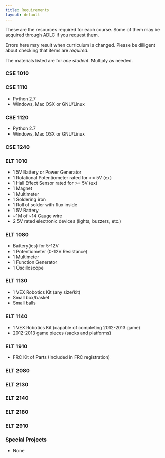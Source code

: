 ```yaml
---
title: Requirements
layout: default
---
```


These are the resources required for each course. Some of them may be acquired through ADLC if you request them.

Errors here may result when curriculum is changed. Please be dilligent about checking that items are *required*.

The materials listed are for *one student*. Multiply as needed.

### CSE 1010

### CSE 1110
- Python 2.7
- Windows, Mac OSX or GNU/Linux

### CSE 1120
- Python 2.7
- Windows, Mac OSX or GNU/Linux

### CSE 1240

### ELT 1010
- 1 5V Battery or Power Generator
- 1 Rotational Potentiometer rated for >= 5V (ex)
- 1 Hall Effect Sensor rated for >= 5V (ex)
- 1 Magnet
- 1 Multimeter
- 1 Soldering iron
- 1 Roll of solder with flux inside
- 1 5V Battery
- ~1M of ~14 Gauge wire
- 2 5V rated electronic devices (lights, buzzers, etc.)

### ELT 1080
- Battery(ies) for 5-12V
- 1 Potentiometer (0-12V Resistance)
- 1 Multimeter
- 1 Function Generator
- 1 Oscilloscope

### ELT 1130
- 1 VEX Robotics Kit (any size/kit)
- Small box/basket
- Small balls

### ELT 1140
- 1 VEX Robotics Kit (capable of completing 2012-2013 game)
- 2012-2013 game pieces (sacks and platforms)

### ELT 1910
- FRC Kit of Parts (Included in FRC registration)

### ELT 2080

### ELT 2130

### ELT 2140

### ELT 2180

### ELT 2910

### Special Projects
- None
